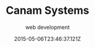 ---
title: Canam Systems
post_order: 1
date: "2015-05-06T23:46:37.121Z"
excerpt: "I took an ERP application from 2003 written in PHP and re-developed it for the modern era. The process included a large amount of data migration and integration with existing infrastructure."
blog: "projects"
subtitle: "web development"
tagline: "taking a site from <2003> to <2020>"
tags: ["Design", "Development", "UX", "QA", "Integration"]
overview_title: ["<rebrand.>", "redesign.", "<development.>"]
overview: "Canam Systems’ website had not been updated since their first launch in the early 2000’s. I redesigned and developed their new website with a complete rebrand through a collaborative effort with branding agency Paule Design."
colors: ["#d9f1ff", "#fff1eb", "#1f60ac"]
images: ["https://leroywan.s3.us-east-2.amazonaws.com/canamsys__screen.png", "https://leroywan.s3.us-east-2.amazonaws.com/canamsys__screen.png"]
---